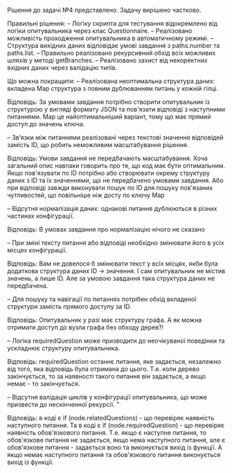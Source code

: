 Рішення до задачі №4 представлено. Задачу вирішено частково.

Правильні рішення:
– Логіку скрипта для тестування відокремлено від логіки опитувальника через клас Questionnaire.
– Реалізовано можливість проходження опитувальника в автоматичному режимі.
– Структура вихідних даних відповідає умові завдання з paths.number та paths.list.
– Правильно реалізовано рекурсивний обхід всіх можливих шляхів у методі getBranches.
– Реалізовано захист від некоректних вхідних даних через валідацію типів.

Що можна покращити:
– Реалізована неоптимальна структура даних: вкладена Map структура з повним дублюванням питань у кожній гілці.

Відповідь: За умовами завдання потрібно створити опитувальник із структурою у вигляді формату JSON та пов'язати відповіді з наступними питаннями. Map це найоптимальніший варіант, тому що має прямий доступ до значень ключа.

– Зв’язки між питаннями реалізовані через текстові значення відповідей замість ID, що робить неможливим масштабування рішення.

Відповідь: Умови завдання не передбачають масштабування. Хоча загальний опис навпаки говорить про те, що код має бути оптимальним. Якщо пов'язувати по ID потрібно або створювати окрему структуру даних з ID та їх значеннями, що не передбачено умовами завдання. Або при відповіді завжди виконувати пошук по ID для пошуку пов'язаних чутливостей, що повільніше ніж досту по ключу Map

– Відсутня нормалізація даних: однакові питання дублюються в різних частинах конфігурації.

Відповідь: В умовах завдання про нормалізацію нічого не сказано

– При зміні тексту питання або відповіді необхідно змінювати його в усіх місцях конфігурації.

Відповідь: Вам не довелося б змінювати текст у всіх місцях, якби була додаткова структура даних ID -> значення. І сам опитувальник не містив значень, а лише ID. Але за умовою завдання така структура даних не передбачена.

– Для пошуку та навігації по питаннях потрібен обхід вкладеної структури замість прямого доступу за ID.

Відповідь: Опитувальник у разі має структуру графа. А як можна отримати доступ до вузла графа без обходу дерев?!

– Логіка requiredQuestion може призводити до неочікуваної поведінки та ускладнює структуру опитувальника.

Відповідь: requiredQuestion останнє питання, яке задається, незалежно від того, яка відповідь була отримана до цього. Т.е. коли дерево закінчується, то за наявності такого питання він задається, а якщо немає - то закінчується.

– Відсутня валідація циклів у конфігурації опитувальника, що може призвести до нескінченної рекурсії. "

Відповідь: в коді є if (node.relatedQuestions) - що перевіряє наявність наступного питання. Та в коді є if (node.requiredQuestion) - що перевіряє наявність обов'язкового питання. Т.е. якщо є наступне питання, то обов'язкове питання не задається, якщо нема наступного питання, але є обов'язкове питання - задається воно та виконується вихід із функції. А якщо немає наступного питання та обов'язкового питання виконується вихід із функції.
